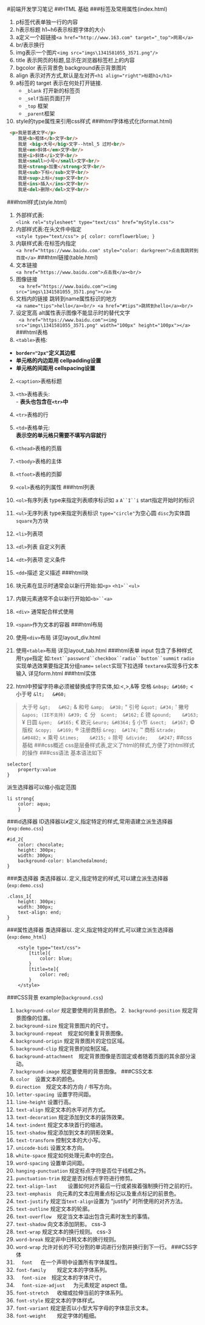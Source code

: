 #前端开发学习笔记
##HTML 基础
###标签及常用属性(index.html)
1.	p标签代表单独一行的内容
2.	h表示标题 h1~h6表示标题字体的大小
3.	a定义一个超链接`<a href="http://www.163.com" target="_top">网易</a>`
4.	br/表示换行
5.	img表示一个图片`<img src="imgs\1341581055_3571.png"/>`
6.	title 表示网页的标题,显示在浏览器标签栏上的内容
7.	bgcolor 表示背景色  background表示背景图片
8.	align 表示对齐方式,默认是左对齐`<h1 align="right">标题h1</h1>`
9.	a标签的 target 表示在何处打开链接.
	-	`_blank` 打开新的标签页
	-	`_self`当前页面打开
	-	`_top` 框架
	-	`_parent`框架
10.	style的type属性来引用css样式
###html字体格式化(format.html)
```html
 <p>我是普通文字</p>
    我是<b>粗体</b>文字<br/>
    我是 <big>大号</big>文字--html_5 过时<br/>
    我是<em>斜体</em>文字<br/>
    我是<i>斜体</i>文字<br/>
    我是<small>小号</small>文字<br/>
    我是<strong>加重</strong>文字<br/>
    我是<sub>下标</sub>文字<br/>
    我是<sup>上标</sup>文字<br/>
    我是<ins>插入</ins>文字<br/>
    我是<del>删除</del>文字<br/>
```
###html样式(style.html)
1.	外部样式表:<br/>`<link rel="stylesheet" type="text/css" href="myStyle.css">`
2.	内部样式表:在头文件中指定<br/>`<style type="text/css">
        p{
            color: cornflowerblue;
        }`
3.	内联样式表:在标签内指定<br/>`<a href="https://www.baidu.com" style="color: darkgreen">点击我跳转到百度</a>`
###html链接(table.html)
1.	文本链接<br/> `<a href="https://www.baidu.com">点击我</a><br/>`
2.	图像链接<br/>` <a href="https://www.baidu.com"><img src="imgs\1341581055_3571.png"></a>`
3.	文档内的链接 跳转到name属性标识的地方<br/>`<a name="tips">hello</a><br/>
<a href="#tips">跳转到hello</a><br/>`
4.	设定宽高 alt属性表示图像不能显示时的替代文字<br/>` <a href="https://www.baidu.com"><img src="imgs\1341581055_3571.png" width="100px" height="100px"></a>`
###html表格
1.	`<table>`表格:<br/>
-	<b>`border="2px"`定义其边框</b> 
-	<b>单元格的内边距用 cellpadding设置</b> 
-	<b>单元格的间距用 cellspacing设置</b> 
2.	`<caption>`表格标题
3.	`<th>`表格表头:<br/> -	<b>表头也包含在`<tr>`中</b> 

4.	`<tr>`表格的行
5.	`<td>`表格单元:<br/> <b>表示空的单元格只需要不填写内容就行</b>
6.	`<thead>`表格的页眉
7.	`<tbody>`表格的主体
8.	`<tfoot>`表格的页脚
9.	`<col>`表格的列属性
###html列表
1.	`<ol>`有序列表 type来指定列表顺序标识如 `a` `A``I``i` start指定开始时的标识
2.	`<ul>`无序列表 type来指定列表标识 `type="circle"`为空心圆 `disc`为实体圆 `square`为方块
3.	`<li>`列表项
4.	`<dl>`列表 自定义列表
5.	`<dt>`列表项 定义条件
6.	`<dd>`描述 定义描述
###html块
1.	块元素在显示时通常会以新行开始:如`<p>` `<h1>``<ul>`
2.	内联元素通常不会以新行开始如`<b>``<a>`
3.	`<div>` 通常配合样式使用
4.	`<span>`作为文本的容器
###html布局
1.	使用`<div>`布局 详见layout_div.html
2.	使用`<table>`布局 详见layout_tab.html
###html表单
input 包含了多种样式 用`type`指定 如:`text``password``checkbox``radio``button``summit`
`radio`实现单选效果要指定其分组`name=`
`select`实现下拉选择
`textarea`实现多行文本输入
详见form.html
###html实体
1.	html中预留字符串必须被替换成字符实体,如:<,>,&等
 	空格	`&nbsp;	&#160;`
<	小于号	`&lt;	&#60;`
>	大于号	`&gt;	&#62;`
&	和号	`&amp;	&#38;`
"	引号	`&quot;	&#34;`
'	撇号 	`&apos; (IE不支持)	&#39;`
￠	分`	&cent;	&#162;`
£	镑	`&pound;	&#163;`
¥	日圆	`&yen;	&#165;`
€	欧元	`&euro;	&#8364;`
§	小节`	&sect;	&#167;`
©	版权`	&copy;	&#169;`
®	注册商标	`&reg;	&#174;`
™	商标	`&trade;	&#8482;`
×	乘号	`&times;	&#215;`
÷	除号`	&divide;	&#247;`
##css 基础
###css概述
css是层叠样式表,定义了html的样式,方便了对html样式的操作
###css语法
基本语法如下
```
selector{
    property:value
}
```
派生选择器可以缩小指定范围
```
li strong{
    color: aqua;
    }
```
###id选择器
ID选择器以`#`定义,指定特定的样式,常用语建立派生选择器(`exp:demo.css`)
```
#id_2{
    color: chocolate;
    height: 300px;
    width: 300px;
    background-color: blanchedalmond;
}
```
###类选择器
类选择器以`.`定义,指定特定的样式,可以建立派生选择器(`exp:demo.css`)
```
.class_1{
    height: 300px;
    width: 300px;
    text-align: end;
}
```
###属性选择器
类选择器以`.`定义,指定特定的样式,可以建立派生选择器(`exp:demo_html`)
```
    <style type="text/css">
        [title]{
            color: blue;
        }
        [title=te]{
            color: red;
        }
    </style>
```
###CSS背景
example(`background.css`)
1.	`background-color`	规定要使用的背景颜色。
2.`	background-position`	规定背景图像的位置。
3.	`background-size`	规定背景图片的尺寸。
4.	`background-repeat	`规定如何重复背景图像。
5.	`background-origin`	规定背景图片的定位区域。
6.	`background-clip`	规定背景的绘制区域。
7.	`background-attachment	`规定背景图像是否固定或者随着页面的其余部分滚动。
8.	`background-image`	规定要使用的背景图像。
###CSS文本
1.	`color	`设置文本的颜色。
2.	`direction	`规定文本的方向 / 书写方向。
3.	`letter-spacing	`设置字符间距。
4.	`line-height`	设置行高。
5.	`text-align`	规定文本的水平对齐方式。
5.	`text-decoration`	规定添加到文本的装饰效果。
6.	`text-indent`	规定文本块首行的缩进。
7.	`text-shadow`	规定添加到文本的阴影效果。
8.	`text-transform`	控制文本的大小写。
9.	`unicode-bidi`	设置文本方向。
10.	`white-space`	规定如何处理元素中的空白。
11.	`word-spacing`	设置单词间距。
12.	`hanging-punctuation`	规定标点字符是否位于线框之外。
13.	`punctuation-trim`	规定是否对标点字符进行修剪。
14.	`text-align-last	`设置如何对齐最后一行或紧挨着强制换行符之前的行。
15.	`text-emphasis	`向元素的文本应用重点标记以及重点标记的前景色。
16.	`text-justify`	规定当` text-align `设置为 "justify" 时所使用的对齐方法。
17.	`text-outline`	规定文本的轮廓。
18.	`text-overflow	`规定当文本溢出包含元素时发生的事情。
19.	`text-shadow`	向文本添加阴影。	css-3
20.	`text-wrap`	规定文本的换行规则。	css-3
21.	`word-break`	规定非中日韩文本的换行规则。
22.	`word-wrap`	允许对长的不可分割的单词进行分割并换行到下一行。
###CSS字体
1.	`	font	`在一个声明中设置所有字体属性。
2.	`font-family	`规定文本的字体系列。
3.	`	font-size	`规定文本的字体尺寸。
4.	`	font-size-adjust	`为元素规定 aspect 值。
5.	`font-stretch	`收缩或拉伸当前的字体系列。
6.	`font-style`	规定文本的字体样式。
7.	`font-variant`	规定是否以小型大写字母的字体显示文本。
8.	`font-weight	`规定字体的粗细。	